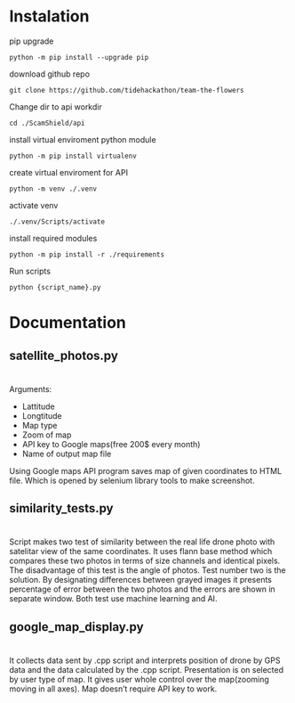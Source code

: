 # Instalation

pip upgrade

    python -m pip install --upgrade pip

download github repo

    git clone https://github.com/tidehackathon/team-the-flowers

Change dir to api workdir

    cd ./ScamShield/api

install virtual enviroment python module

    python -m pip install virtualenv

create virtual enviroment for API

    python -m venv ./.venv

activate venv

    ./.venv/Scripts/activate

install required modules

    python -m pip install -r ./requirements

Run scripts

    python {script_name}.py

# Documentation

## satellite_photos.py

#

Arguments:

- Lattitude
- Longtitude
- Map type
- Zoom of map
- API key to Google maps(free 200$ every month)
- Name of output map file

Using Google maps API program saves map of given coordinates to HTML file. Which is opened by selenium library tools to make screenshot.

## similarity_tests.py

#

Script makes two test of similarity between the real life drone photo with satelitar view of the same coordinates. It uses flann base method which compares these two photos in terms of size channels and identical pixels. The disadvantage of this test is the angle of photos. Test number two is the solution. By designating differences between grayed images it presents percentage of error between the two photos and the errors are shown in separate window. Both test use machine learning and AI.

## google_map_display.py

#

It collects data sent by .cpp script and interprets position of drone by GPS data and the data calculated by the .cpp script. Presentation is on selected by user type of map. It gives user whole control over the map(zooming moving in all axes). Map doesn’t require API key to work.
